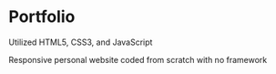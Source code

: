 # Portfolio
Utilized HTML5, CSS3, and JavaScript

Responsive personal website coded from scratch with no framework
